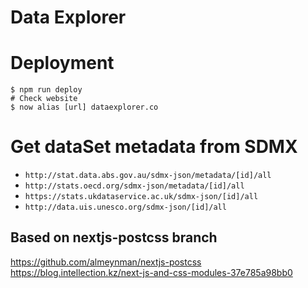 # Data Explorer

# Deployment

```
$ npm run deploy
# Check website
$ now alias [url] dataexplorer.co
```

# Get dataSet metadata from SDMX
- `http://stat.data.abs.gov.au/sdmx-json/metadata/[id]/all`
- `http://stats.oecd.org/sdmx-json/metadata/[id]/all`
- `https://stats.ukdataservice.ac.uk/sdmx-json/[id]/all`
- `http://data.uis.unesco.org/sdmx-json/[id]/all`

## Based on nextjs-postcss branch
https://github.com/almeynman/nextjs-postcss
https://blog.intellection.kz/next-js-and-css-modules-37e785a98bb0
